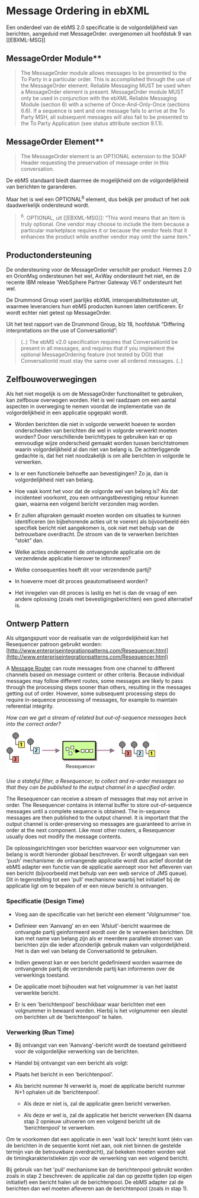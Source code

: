 # Message Ordering in ebXML

Een onderdeel van de ebMS 2.0 specificatie is de volgordelijkheid van berichten, aangeduid met MessageOrder. overgenomen uit hoofdstuk 9 van [[EBXML-MSG]]

## MessageOrder Module**

> The MessageOrder module allows messages to be presented to the To Party in a particular order. This is accomplished through the use of the MessageOrder element. Reliable Messaging MUST be used when a MessageOrder element is present.
> MessageOrder module MUST only be used in conjunction with the ebXML Reliable Messaging Module (section 6) with a scheme of Once-And-Only-Once (sections 6.6). If a sequence is sent and one message fails to arrive at the To Party MSH, all subsequent messages will also fail to be presented to the To Party Application (see status attribute section 9.1.1).

## MessageOrder Element**

> The MessageOrder element is an OPTIONAL extension to the SOAP Header requesting the preservation of message order in this conversation.

De ebMS standaard biedt daarmee de mogelijkheid om de volgordelijkheid van berichten te garanderen.

Maar het is wel een OPTIONAL<sup>6</sup> element, dus bekijk per product of het ook daadwerkelijk ondersteund wordt.

> <sup>6</sup>. OPTIONAL, uit [[EBXML-MSG]]: “This word means that an item is truly optional. One vendor may choose to include the item because a particular marketplace requires it or because the vendor feels that it enhances the product while another vendor may omit the same item.”

## Productondersteuning

De ondersteuning voor de MessageOrder verschilt per product. Hermes 2.0 en OrionMsg ondersteunen het wel, AxWay ondersteunt het niet, en de recente IBM release 'WebSphere Partner Gateway V6.1' ondersteunt het wel.

De Drummond Group voert jaarlijks ebXML interoperabiliteitstesten uit, waarmee leveranciers hun ebMS producten kunnen laten certificeren. Er wordt echter niet getest op MessageOrder.

Uit het test rapport van de Drummond Group, blz 18, hoofdstuk “Differing interpretations on the use of ConversationId”:

> (..) The ebMS v2.0 specification requires that ConversationId be present in all messages, and requires that if you implement the optional MessageOrdering feature (not tested by DGI) that ConversationId must stay the same over all ordered messages. (..)

## Zelfbouwoverwegingen

Als het niet mogelijk is om de MessageOrder functionaliteit te gebruiken, kan zelfbouw overwogen worden. Het is wel raadzaam om een aantal aspecten in overweging te nemen voordat de implementatie van de volgordelijkheid in een applicatie opgepakt wordt.

- Worden berichten die niet in volgorde verwerkt hoeven te worden onderscheiden van berichten die wel in volgorde verwerkt moeten worden? Door verschillende berichttypes te gebruiken kan er op eenvoudige wijze onderscheid gemaakt worden tussen berichtstromen waarin volgordelijkheid al dan niet van belang is. De achterliggende gedachte is, dat het niet noodzakelijk is om alle berichten in volgorde te verwerken.

- Is er een functionele behoefte aan bevestigingen? Zo ja, dan is volgordelijkheid niet van belang.

- Hoe vaak komt het voor dat de volgorde wel van belang is? Als dat incidenteel voorkomt, zou een ontvangstbevestiging retour kunnen gaan, waarna een volgend bericht verzonden mag worden.

- Er zullen afspraken gemaakt moeten worden om situaties te kunnen identificeren (en bijbehorende acties uit te voeren) als bijvoorbeeld één specifiek bericht niet aangekomen is, ook niet met behulp van de betrouwbare overdracht. De stroom van de te verwerken berichten “stokt” dan.

- Welke acties onderneemt de ontvangende applicatie om de verzendende applicatie hierover te informeren?

- Welke consequenties heeft dit voor verzendende partij?

- In hoeverre moet dit proces geautomatiseerd worden?

- Het inregelen van dit proces is lastig en het is dan de vraag of een andere oplossing (zoals met bevestigingsberichten) een goed alternatief is.

## Ontwerp Pattern

Als uitgangspunt voor de realisatie van de volgordelijkheid kan het Resequencer patroon gebruikt worden: [http://www.enterpriseintegrationpatterns.com/Resequencer.html](http://www.enterpriseintegrationpatterns.com/Resequencer.html)

<aside class="example">

A [Message Router](http://www.enterpriseintegrationpatterns.com/MessageRouter.html) can route messages from one channel to different channels based on message content or other criteria. Because individual messages may follow different routes, some messages are likely to pass through the processing steps sooner than others, resulting in the messages getting out of order. However, some subsequent processing steps do require in-sequence processing of messages, for example to maintain referential integrity.

*How can we get a stream of related but out-of-sequence messages back into the correct order?*

![Resequencer Pattern](media/resequencer_pattern.png "Resequencer Pattern")

*Use a stateful filter, a Resequencer, to collect and re-order messages so that they can be published to the output channel in a specified order.*

The Resequencer can receive a stream of messages that may not arrive in order. The Resequencer contains in internal buffer to store out-of-sequence messages until a complete sequence is obtained. The in-sequence messages are then published to the output channel. It is important that the output channel is order-preserving so messages are guaranteed to arrive in order at the next component. Like most other routers, a Resequencer usually does not modify the message contents.  

</aside>

De oplossingsrichtingen voor berichten waarvoor een volgnummer van belang is wordt hieronder globaal beschreven. Er wordt uitgegaan van een 'push' mechanisme: de ontvangende applicatie wordt dus actief doordat de ebMS adapter een functie van de applicatie aanroept voor het afleveren van een bericht (bijvoorbeeld met behulp van een web service of JMS queue). Dit in tegenstelling tot een 'pull' mechanisme waarbij het initiatief bij de applicatie ligt om te bepalen of er een nieuw bericht is ontvangen.

### Specificatie (Design Time)

- Voeg aan de specificatie van het bericht een element 'Volgnummer' toe.

- Definieer een 'Aanvang' en en een 'Afsluit'-bericht waarmee de ontvangde partij geinformeerd wordt over de te verwerken berichten. Dit kan met name van belang zijn als er meerdere parallelle stromen van berichten zijn die ieder afzonderlijk gebruik maken van volgordelijkheid. Het is dan wel van belang de ConversationId te gebruiken.

- Indien gewenst kan er een bericht gedefinieerd worden waarmee de ontvangende partij de verzendende partij kan informeren over de verwerkings toestand.

- De applicatie moet bijhouden wat het volgnummer is van het laatst verwerkte bericht.

- Er is een 'berichtenpool' beschikbaar waar berichten met een volgnummer in bewaard worden. Hierbij is het volgnummer een sleutel om berichten uit de ‘berichtenpool' te halen.

### Verwerking (Run Time)

- Bij ontvangst van een 'Aanvang'-bericht wordt de toestand geïnitieerd voor de volgordelijke verwerking van de berichten.

- Handel bij ontvangst van een bericht als volgt:

- Plaats het bericht in een ‘berichtenpool’.

- Als bericht nummer N verwerkt is, moet de applicatie bericht nummer N+1 ophalen uit de ‘berichtenpool’.

  - Als deze er niet is, zal de applicatie geen bericht verwerken.

  - Als deze er wel is, zal de applicatie het bericht verwerken EN daarna stap 2 opnieuw uitvoeren om een volgend bericht uit de ‘berichtenpool’ te verwerken.

Om te voorkomen dat een applicatie in een 'wait lock' terecht komt (één van de berichten in de sequentie komt niet aan, ook niet binnen de gestelde termijn van de betrouwbare overdracht), zal bekeken moeten worden wat de timingkarakteristieken zijn voor de verwerking van een volgend bericht.

Bij gebruik van het 'pull' mechanisme kan de berichtenpool gebruikt worden zoals in stap 2 beschreven: de applicatie zal dan op gezette tijden (op eigen initiatief) een bericht halen uit de berichtenpool. De ebMS adapter zal de berichten dan wel moeten afleveren aan de berichtenpool (zoals in stap 1).
